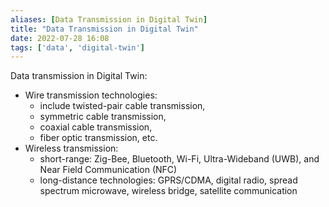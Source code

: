 ```yaml
---
aliases: [Data Transmission in Digital Twin]
title: "Data Transmission in Digital Twin" 
date: 2022-07-28 16:08
tags: ['data', 'digital-twin']
---
```


Data transmission in Digital Twin:
- Wire transmission technologies:
	- include twisted-pair cable transmission, 
	- symmetric cable transmission,
	-  coaxial cable transmission, 
	-  fiber optic transmission, etc. 
- Wireless transmission:
	- short-range: Zig-Bee, Bluetooth, Wi-Fi, Ultra-Wideband (UWB), and Near Field Communication (NFC)
	- long-distance technologies: GPRS/CDMA, digital radio, spread spectrum microwave, wireless bridge, satellite communication 